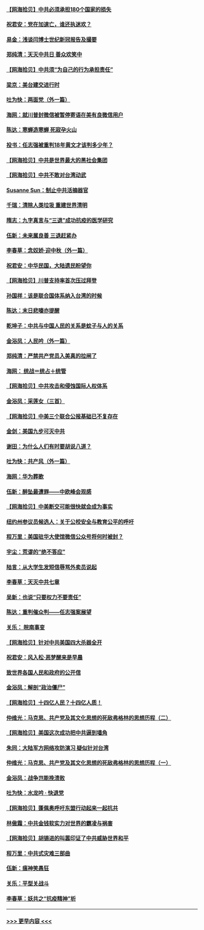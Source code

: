 #### [【网海拾贝】中共必须承担180个国家的损失](../pages/nsc993/n12428893.md?t=09251402) 
#### [祝君安：党在加速亡，谁还执迷欢？](../pages/nsc993/n12428652.md?t=09251402) 
#### [易金：浅谈闫博士世纪新冠报告及撮要](../pages/nsc993/n12426822.md?t=09251402) 
#### [郑纯清：天灭中共日 善众欢笑中](../pages/nsc993/n12426784.md?t=09251402) 
#### [【网海拾贝】中共须“为自己的行为承担责任”](../pages/nsc993/n12426067.md?t=09251402) 
#### [梁京：美台建交进行时](../pages/nsc993/n12424066.md?t=09251402) 
#### [吐为快：两面党（外一篇）](../pages/nsc993/n12424043.md?t=09251402) 
#### [海网：就川普封微信被暂停寄语在美有良微信用户](../pages/nsc993/n12424021.md?t=09251402) 
#### [陈达：寒蝉造寒蝉 死寂孕火山](../pages/nsc993/n12423958.md?t=09251402) 
#### [投书：任志强被重判18年黄文才该判多少年？](../pages/nsc993/n12423672.md?t=09251402) 
#### [【网海拾贝】中共是世界最大的黑社会集团](../pages/nsc993/n12423543.md?t=09251402) 
#### [【网海拾贝】中共不敢对台湾动武](../pages/nsc993/n12421418.md?t=09251402) 
#### [Susanne Sun：制止中共活摘器官](../pages/nsc993/n12419654.md?t=09251402) 
#### [千瑞：清除人类垃圾 重建世界清明](../pages/nsc993/n12419414.md?t=09251402) 
#### [隋志：九字真言与“三退”成功抗疫的医学研究](../pages/nsc993/n12419248.md?t=09251402) 
#### [伍新：未来属良善 三退赶紧办](../pages/nsc993/n12418496.md?t=09251402) 
#### [李春草：念奴娇·迎中秋（外一篇）](../pages/nsc993/n12418465.md?t=09251402) 
#### [祝君安：中华民国，大陆遗民盼望你](../pages/nsc993/n12418089.md?t=09251402) 
#### [【网海拾贝】川普支持率首次压过拜登](../pages/nsc993/n12418050.md?t=09251402) 
#### [孙国祥：该是联合国体系纳入台湾的时候](../pages/nsc993/n12417369.md?t=09251402) 
#### [陈达：末日悲嚎亦提醒](../pages/nsc993/n12416736.md?t=09251402) 
#### [乾坤子：中共与中国人民的关系是蚊子与人的关系](../pages/nsc993/n12416632.md?t=09251402) 
#### [金浴凤：人民吟（外一篇）](../pages/nsc993/n12416567.md?t=09251402) 
#### [郑纯清：严禁共产党员入美真的拉闸了](../pages/nsc993/n12416550.md?t=09251402) 
#### [海网： 统战＝统占＋统管](../pages/nsc993/n12416404.md?t=09251402) 
#### [【网海拾贝】中共攻击和侵蚀国际人权体系](../pages/nsc993/n12416250.md?t=09251402) 
#### [金浴凤：采莲女（三首）](../pages/nsc993/n12415517.md?t=09251402) 
#### [【网海拾贝】中美三个联合公报基础已不复存在](../pages/nsc993/n12415054.md?t=09251402) 
#### [金剑：美国九步可灭中共](../pages/nsc993/n12413183.md?t=09251402) 
#### [谢田：为什么人们有时要胡说八道？](../pages/nsc993/n12411861.md?t=09251402) 
#### [吐为快：共产风（外一篇）](../pages/nsc993/n12411761.md?t=09251402) 
#### [海网：华为葬歌](../pages/nsc993/n12410381.md?t=09251402) 
#### [伍新：醉坠最遭罪——中欧峰会观感](../pages/nsc993/n12410364.md?t=09251402) 
#### [【网海拾贝】中美断交可能很快就会成为事实](../pages/nsc993/n12409495.md?t=09251402) 
#### [纽约州参议员候选人：关于公校安全与教育公平的呼吁](../pages/nsc993/n12409228.md?t=09251402) 
#### [程万里：美国驻华大使馆微信公众号将何时被封？](../pages/nsc993/n12407397.md?t=09251402) 
#### [宇尘：荒谬的“绝不答应”](../pages/nsc993/n12407360.md?t=09251402) 
#### [陆言：从大学生发短信辱骂外卖员说起](../pages/nsc993/n12407285.md?t=09251402) 
#### [李春草：天灭中共七章](../pages/nsc993/n12406988.md?t=09251402) 
#### [吴新：也说“只要权力不要责任”](../pages/nsc993/n12406966.md?t=09251402) 
#### [陈达：重判催众判——任志强案展望](../pages/nsc993/n12404540.md?t=09251402) 
#### [关乐： 皖南事变](../pages/nsc993/n12404288.md?t=09251402) 
#### [【网海拾贝】针对中共美国四大杀器全开](../pages/nsc993/n12404172.md?t=09251402) 
#### [祝君安：风入松‧恶梦醒来是早晨](../pages/nsc993/n12401953.md?t=09251402) 
#### [致世界各国人民和政府的公开信](../pages/nsc993/n12401824.md?t=09251402) 
#### [金浴凤：解剖“政治僵尸”](../pages/nsc993/n12401808.md?t=09251402) 
#### [【网海拾贝】十四亿人民？十四亿人质！](../pages/nsc993/n12401708.md?t=09251402) 
#### [仲维光：马克思、共产党及其文化思想的死敌弗格林的思想历程（二）](../pages/nsc993/n12399107.md?t=09251402) 
#### [【网海拾贝】美国这次成功把中共逼到墙角](../pages/nsc993/n12400173.md?t=09251402) 
#### [朱同：大陆军方网络攻防演习 疑似针对台湾](../pages/nsc993/n12399868.md?t=09251402) 
#### [仲维光：马克思、共产党及其文化思想的死敌弗格林的思想历程（一）](../pages/nsc993/n12398341.md?t=09251402) 
#### [金浴凤：战争岂能挽溃败](../pages/nsc993/n12398855.md?t=09251402) 
#### [吐为快：水龙吟 · 快退党](../pages/nsc993/n12398849.md?t=09251402) 
#### [【网海拾贝】蓬佩奥呼吁东盟行动起来一起抗共](../pages/nsc993/n12398291.md?t=09251402) 
#### [林傲霜：中共金钱软实力对世界的霸凌与祸害](../pages/nsc993/n12397515.md?t=09251402) 
#### [【网海拾贝】胡锡进的叫嚣印证了中共威胁世界和平](../pages/nsc993/n12397455.md?t=09251402) 
#### [程万里：中共式灾难三部曲](../pages/nsc993/n12397106.md?t=09251402) 
#### [伍新：瘟神笑愚狂](../pages/nsc993/n12397052.md?t=09251402) 
#### [关乐：平型关战斗](../pages/nsc993/n12395387.md?t=09251402) 
#### [李春草：妖共之“抗疫精神”析](../pages/nsc993/n12395240.md?t=09251402) 

----
#### [ >>> 更早内容 <<< ](../indexes/nsc993-earlier.md)
